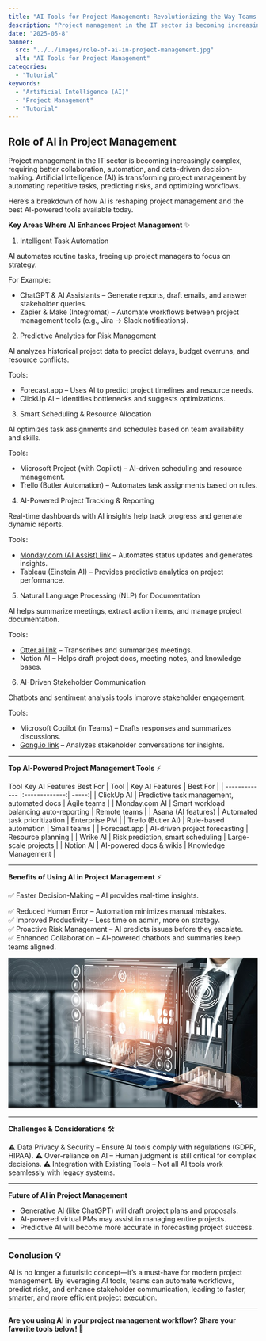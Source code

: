 ```yaml
---
title: "AI Tools for Project Management: Revolutionizing the Way Teams Work"
description: "Project management in the IT sector is becoming increasingly complex, requiring better collaboration, automation, and data-driven decision-making."
date: "2025-05-8"
banner:
  src: "../../images/role-of-ai-in-project-management.jpg"
  alt: "AI Tools for Project Management"
categories:
  - "Tutorial"
keywords:
  - "Artificial Intelligence (AI)"
  - "Project Management"
  - "Tutorial"
---
```



## Role of AI in Project Management

Project management in the IT sector is becoming increasingly complex, requiring better collaboration, automation, and data-driven decision-making. Artificial Intelligence (AI) is transforming project management by automating repetitive tasks, predicting risks, and optimizing workflows.

Here’s a breakdown of how AI is reshaping project management and the best AI-powered tools available today.

**Key Areas Where AI Enhances Project Management** ✨

1. Intelligent Task Automation

AI automates routine tasks, freeing up project managers to focus on strategy.

For Example:
* ChatGPT & AI Assistants – Generate reports, draft emails, and answer stakeholder queries.
* Zapier & Make (Integromat) – Automate workflows between project management tools (e.g., Jira → Slack notifications).

2. Predictive Analytics for Risk Management

AI analyzes historical project data to predict delays, budget overruns, and resource conflicts.

Tools:
* Forecast.app – Uses AI to predict project timelines and resource needs.
* ClickUp AI – Identifies bottlenecks and suggests optimizations.


3. Smart Scheduling & Resource Allocation

AI optimizes task assignments and schedules based on team availability and skills.

Tools:
* Microsoft Project (with Copilot) – AI-driven scheduling and resource management.
* Trello (Butler Automation) – Automates task assignments based on rules.

4. AI-Powered Project Tracking & Reporting

Real-time dashboards with AI insights help track progress and generate dynamic reports.

Tools:
* [Monday.com (AI Assist) link](https://www.monday.com) – Automates status updates and generates insights.
* Tableau (Einstein AI) – Provides predictive analytics on project performance.

5. Natural Language Processing (NLP) for Documentation

AI helps summarize meetings, extract action items, and manage project documentation.

Tools:
* [Otter.ai link](https://www.otter.ai) – Transcribes and summarizes meetings.
* Notion AI – Helps draft project docs, meeting notes, and knowledge bases.

6. AI-Driven Stakeholder Communication

Chatbots and sentiment analysis tools improve stakeholder engagement.

Tools:
* Microsoft Copilot (in Teams) – Drafts responses and summarizes discussions.
* [Gong.io link](https://www.gong.ai) – Analyzes stakeholder conversations for insights.

---

**Top AI-Powered Project Management Tools** ⚡

Tool	Key AI Features	Best For
| Tool        | Key AI Features	| Best For  |
| ------------- |:-------------:| -----:|
| ClickUp AI |	Predictive task management, automated docs | Agile teams |
| Monday.com AI	| Smart workload balancing auto-reporting | Remote teams |
| Asana (AI features)	| Automated task prioritization | Enterprise PM |
| Trello (Butler AI) | Rule-based automation | Small teams |
| Forecast.app	| AI-driven project forecasting | Resource planning |
| Wrike AI |	Risk prediction,  smart scheduling | Large-scale projects |
| Notion AI	| AI-powered docs & wikis | Knowledge Management |

---

**Benefits of Using AI in Project Management** ⚡

✅ Faster Decision-Making – AI provides real-time insights. <div style="page-break-after: always"></div>
✅ Reduced Human Error – Automation minimizes manual mistakes.</br>
✅ Improved Productivity – Less time on admin, more on strategy.</br>
✅ Proactive Risk Management – AI predicts issues before they escalate. </br>
✅ Enhanced Collaboration – AI-powered chatbots and summaries keep teams aligned.


![This is the alt tag.](../../images/role-of-ai-in-project-management.jpg "Role of AI in Project Management (https://amreshasoomro.netlify.app).")

---

**Challenges & Considerations** 🛠️

⚠️ Data Privacy & Security – Ensure AI tools comply with regulations (GDPR, HIPAA).
⚠️ Over-reliance on AI – Human judgment is still critical for complex decisions.
⚠️ Integration with Existing Tools – Not all AI tools work seamlessly with legacy systems.

---

**Future of AI in Project Management**

* Generative AI (like ChatGPT) will draft project plans and proposals.
* AI-powered virtual PMs may assist in managing entire projects.
* Predictive AI will become more accurate in forecasting project success.

---

### Conclusion 💡

AI is no longer a futuristic concept—it’s a must-have for modern project management. By leveraging AI tools, teams can automate workflows, predict risks, and enhance stakeholder communication, leading to faster, smarter, and more efficient project execution.

---

**Are you using AI in your project management workflow? Share your favorite tools below! 🚀**

